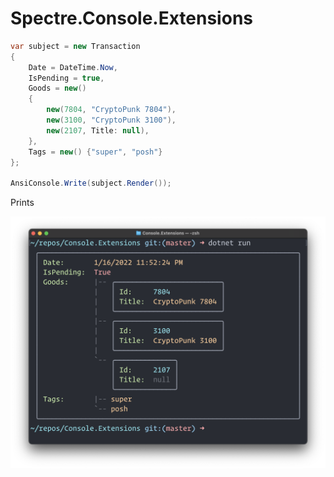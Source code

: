 # Spectre.Console.Extensions

```c#
var subject = new Transaction
{
    Date = DateTime.Now,
    IsPending = true,
    Goods = new()
    {
        new(7804, "CryptoPunk 7804"),
        new(3100, "CryptoPunk 3100"),
        new(2107, Title: null),
    },
    Tags = new() {"super", "posh"}
};

AnsiConsole.Write(subject.Render());
```

Prints

![Example](images/example.png)
